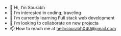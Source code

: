 - 👋 Hi, I’m Sourabh
- 👀 I’m interested in coding, traveling
- 🌱 I’m currently learning Full stack web development
- 💞️ I’m looking to collaborate on new projecta
- 📫 How to reach me at hellosourabh040@gmail.com

<!---
sour7/sour7 is a ✨ special ✨ repository because its `README.md` (this file) appears on your GitHub profile.
You can click the Preview link to take a look at your changes.
--->
